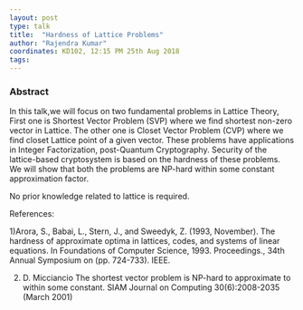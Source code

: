 ```yaml
---
layout: post
type: talk
title:  "Hardness of Lattice Problems"
author: "Rajendra Kumar"
coordinates: KD102, 12:15 PM 25th Aug 2018
tags: 
---
```

### Abstract

In this talk,we will focus on two fundamental problems in Lattice Theory, First one is Shortest Vector Problem (SVP) where we find shortest non-zero vector in Lattice. The other one is Closet Vector Problem (CVP) where we find closet Lattice point of a given vector. These problems have applications in Integer Factorization, post-Quantum Cryptography. Security of the lattice-based cryptosystem is based on the hardness of these problems. We will show that both the problems are NP-hard within some constant approximation factor.

No prior knowledge related to lattice is required.

References:

1)Arora, S., Babai, L., Stern, J., and Sweedyk, Z. (1993, November). The hardness of approximate optima in lattices, codes, and systems of linear equations. In Foundations of Computer Science, 1993. Proceedings., 34th Annual Symposium on (pp. 724-733). IEEE.

2) D. Micciancio The shortest vector problem is NP-hard to approximate to within some constant. SIAM Journal on Computing 30(6):2008-2035 (March 2001) 
